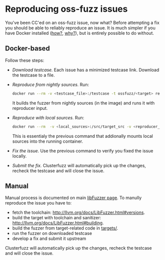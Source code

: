 # Reproducing oss-fuzz issues

You've been CC'ed on an oss-fuzz issue, now what? Before attempting a fix you should be able to reliably reproduce an issue. 
It is much simpler if you have Docker installed ([how?](installing_docker.md), [why?](faq.md#why-do-you-use-docker)), but 
is entirely possible to do without.

## Docker-based

Follow these steps:

- *Download testcase.* Each issue has a minimized testcase link. Download the testcase to a file.
- *Reproduce from nightly sources.* Run:

    ```bash
    docker run --rm -v <testcase_file>:/testcase -t ossfuzz/<target> reproduce <fuzzer>`
    ```

  It builds the fuzzer from nightly sources (in the image) and runs it with reproducer input.
- *Reproduce with local sources.* Run:

    ```bash
    docker run --rm  -v <local_sources>:/src/target_src -v <reproducer_file>:/testcase -t ossfuzz/<target> reproduce <fuzzer>
    ```
  
  This is essentialy the previous command that addionally mounts local sources into the running container.
- *Fix the issue.* Use the previous command to verify you fixed the issue locally. 
- *Submit the fix.* Clusterfuzz will automatically pick up the changes, recheck the testcase 
  and will close the issue.

## Manual

Manual process is documented on main [libFuzzer page](http://llvm.org/docs/LibFuzzer.html). 
To manully reproduce the issue you have to:
- fetch the toolchain: http://llvm.org/docs/LibFuzzer.html#versions.
- build the target with toolchain and sanitizer: http://llvm.org/docs/LibFuzzer.html#building.
- build the fuzzer from target-related code in [targets/](../targets/).
- run the fuzzer on downloaded testcase
- develop a fix and submit it upstream

Clusterfuzz will automatically pick up the changes, recheck the testcase and will close the issue.

